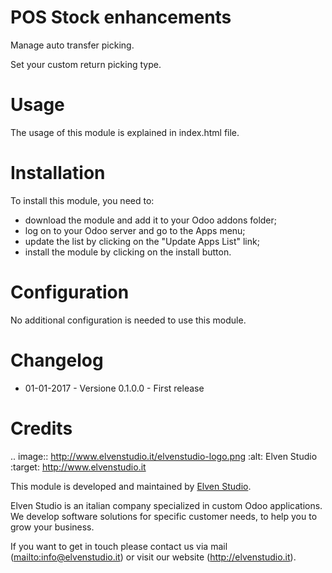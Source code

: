 POS Stock enhancements
======================

Manage auto transfer picking.

Set your custom return picking type.

Usage
=====

The usage of this module is explained in index.html file.

Installation
=============
To install this module, you need to:
 * download the module and add it to your Odoo addons folder; 
 * log on to your Odoo server and go to the Apps menu; 
 * update the list by clicking on the "Update Apps List" link; 
 * install the module by clicking on the install button. 

Configuration
============
No additional configuration is needed to use this module.

Changelog
=========
* 01-01-2017 - Versione 0.1.0.0 - First release

Credits
=======
.. image:: http://www.elvenstudio.it/elvenstudio-logo.png
   :alt: Elven Studio
   :target: http://www.elvenstudio.it

This module is developed and maintained by [Elven Studio].

Elven Studio is an italian company specialized in custom Odoo applications. 
We develop software solutions for specific customer needs, to help you to grow your business.

If you want to get in touch please contact us via mail (<mailto:info@elvenstudio.it>)
or visit our website (<http://elvenstudio.it>).

  [Elven Studio]: http://elvenstudio.it
